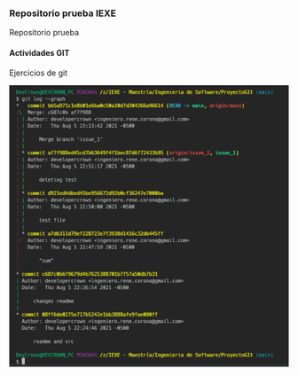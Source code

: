 ### Repositorio prueba IEXE

Repositorio prueba 

#### Actividades GIT

Ejercicios de git

![Image Git Log](https://raw.githubusercontent.com/developercrown/test-git/main/captura.PNG)